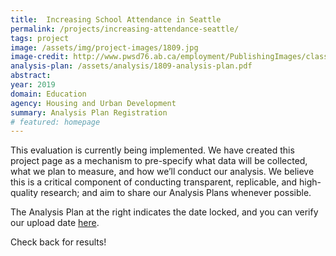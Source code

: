 ```yaml
---
title:  Increasing School Attendance in Seattle
permalink: /projects/increasing-attendance-seattle/
tags: project  
image: /assets/img/project-images/1809.jpg
image-credit: http://www.pwsd76.ab.ca/employment/PublishingImages/classroom-stock.jpg
analysis-plan: /assets/analysis/1809-analysis-plan.pdf
abstract: 
year: 2019
domain: Education
agency: Housing and Urban Development
summary: Analysis Plan Registration
# featured: homepage
---
```

This evaluation is currently being implemented. We have created this project page as a mechanism to pre-specify what data will be collected, what we plan to measure, and how we’ll conduct our analysis. We believe this is a critical component of conducting transparent, replicable, and high-quality research; and aim to share our Analysis Plans whenever possible.

The Analysis Plan at the right indicates the date locked, and you can verify our upload date <a href="https://github.com/gsa-oes/office-of-evaluation-sciences/commits/master/assets/analysis/1809-analysis-plan.pdf">here</a>. 

Check back for results!
